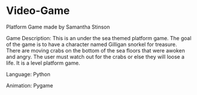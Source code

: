 # Video-Game
Platform Game made by Samantha Stinson

Game Description:
This is an under the sea themed platform game.
The goal of the game is to have a character named Gilligan snorkel for treasure.
There are moving crabs on the bottom of the sea floors that were awoken and angry.
The user must watch out for the crabs or else they will loose a life. 
It is a level platform game. 

Language:
Python

Animation:
Pygame
